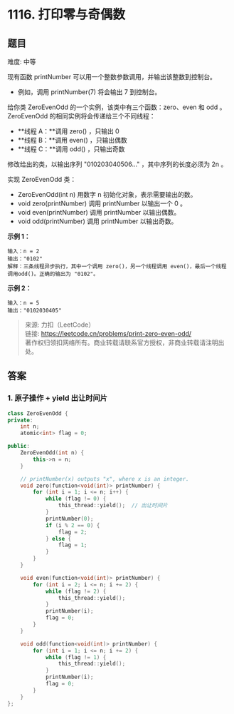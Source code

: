 # 1116. 打印零与奇偶数

## 题目

难度: 中等

现有函数 printNumber 可以用一个整数参数调用，并输出该整数到控制台。

* 例如，调用 printNumber(7) 将会输出 7 到控制台。

给你类 ZeroEvenOdd 的一个实例，该类中有三个函数：zero、even 和 odd 。ZeroEvenOdd 的相同实例将会传递给三个不同线程：

* **线程 A：**调用 zero() ，只输出 0
* **线程 B：**调用 even() ，只输出偶数
* **线程 C：**调用 odd() ，只输出奇数

修改给出的类，以输出序列 "010203040506..." ，其中序列的长度必须为 2n 。

实现 ZeroEvenOdd 类：

* ZeroEvenOdd(int n) 用数字 n 初始化对象，表示需要输出的数。
* void zero(printNumber) 调用 printNumber 以输出一个 0 。
* void even(printNumber) 调用 printNumber 以输出偶数。
* void odd(printNumber) 调用 printNumber 以输出奇数。

**示例 1：**

```
输入：n = 2
输出："0102"
解释：三条线程异步执行，其中一个调用 zero()，另一个线程调用 even()，最后一个线程调用odd()。正确的输出为 "0102"。

```

**示例 2：**

```
输入：n = 5
输出："0102030405"

```

> 来源: 力扣（LeetCode）  
> 链接: <https://leetcode.cn/problems/print-zero-even-odd/>  
> 著作权归领扣网络所有。商业转载请联系官方授权，非商业转载请注明出处。

## 答案

### 1. 原子操作 + yield 出让时间片

```c++
class ZeroEvenOdd {
private:
    int n;
    atomic<int> flag = 0;

public:
    ZeroEvenOdd(int n) {
        this->n = n;
    }

    // printNumber(x) outputs "x", where x is an integer.
    void zero(function<void(int)> printNumber) {
        for (int i = 1; i <= n; i++) {
            while (flag != 0) {
                this_thread::yield();  // 出让时间片
            }
            printNumber(0);
            if (i % 2 == 0) {
                flag = 2;
            } else {
                flag = 1;
            }
        }
    }

    void even(function<void(int)> printNumber) {
        for (int i = 2; i <= n; i += 2) {
            while (flag != 2) {
                this_thread::yield();
            }
            printNumber(i);
            flag = 0;
        }
    }

    void odd(function<void(int)> printNumber) {
        for (int i = 1; i <= n; i += 2) {
            while (flag != 1) {
                this_thread::yield();
            }
            printNumber(i);
            flag = 0;
        }
    }
};
```
